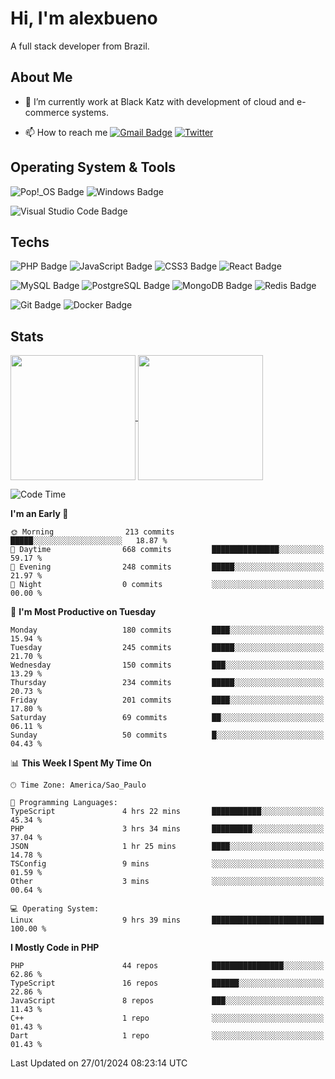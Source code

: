 # Hi, I'm alexbueno

A full stack developer from Brazil.

## About Me

- 🌱 I’m currently work at Black Katz with development of cloud and e-commerce systems.

- 📫 How to reach me [![Gmail Badge](https://img.shields.io/badge/-gmail-c14438?style=for-the-badge&logo=Gmail&logoColor=ffffff)](mailto:alexsandrofbueno@gmail.com) [![Twitter](https://img.shields.io/badge/twitter-1DA1F2.svg?style=for-the-badge&logo=twitter&logoColor=ffffff)](https://twitter.com/Alex_Bueno_7)

## Operating System & Tools

![Pop!_OS Badge](https://img.shields.io/badge/Pop!__OS-48B9C7?logo=popos&logoColor=fff&style=flat)
![Windows Badge](https://img.shields.io/badge/Windows-0078D6?logo=windows&logoColor=fff&style=flat)

![Visual Studio Code Badge](https://img.shields.io/badge/Visual%20Studio%20Code-007ACC?logo=visualstudiocode&logoColor=fff&style=flat)

## Techs

![PHP Badge](https://img.shields.io/badge/PHP-777BB4?logo=php&logoColor=fff&style=flat)
![JavaScript Badge](https://img.shields.io/badge/JavaScript-F7DF1E?logo=javascript&logoColor=000&style=flat)
![CSS3 Badge](https://img.shields.io/badge/CSS3-1572B6?logo=css3&logoColor=fff&style=flat)
![React Badge](https://img.shields.io/badge/React-61DAFB?logo=react&logoColor=000&style=flat)

![MySQL Badge](https://img.shields.io/badge/MySQL-4479A1?logo=mysql&logoColor=fff&style=flat)
![PostgreSQL Badge](https://img.shields.io/badge/PostgreSQL-4169E1?logo=postgresql&logoColor=fff&style=flat)
![MongoDB Badge](https://img.shields.io/badge/MongoDB-47A248?logo=mongodb&logoColor=fff&style=flat)
![Redis Badge](https://img.shields.io/badge/Redis-DC382D?logo=redis&logoColor=fff&style=flat)

![Git Badge](https://img.shields.io/badge/Git-F05032?logo=git&logoColor=fff&style=flat)
![Docker Badge](https://img.shields.io/badge/Docker-2496ED?logo=docker&logoColor=fff&style=flat)


## Stats

<a href="https://github.com/anuraghazra/github-readme-stats">
  <img height=200 align="center" src="https://github-readme-stats.vercel.app/api?username=alexbueno7&theme=dark" />
</a>
<a href="https://github.com/anuraghazra/convoychat">
  <img height=200 align="center" src="https://github-readme-stats.vercel.app/api/top-langs?username=alexbueno7&layout=compact&langs_count=8&card_width=320&theme=dark" />
</a>

<!--START_SECTION:waka-->
![Code Time](http://img.shields.io/badge/Code%20Time-847%20hrs%2012%20mins-blue)

**I'm an Early 🐤** 

```text
🌞 Morning                213 commits         █████░░░░░░░░░░░░░░░░░░░░   18.87 % 
🌆 Daytime                668 commits         ███████████████░░░░░░░░░░   59.17 % 
🌃 Evening                248 commits         █████░░░░░░░░░░░░░░░░░░░░   21.97 % 
🌙 Night                  0 commits           ░░░░░░░░░░░░░░░░░░░░░░░░░   00.00 % 
```
📅 **I'm Most Productive on Tuesday** 

```text
Monday                   180 commits         ████░░░░░░░░░░░░░░░░░░░░░   15.94 % 
Tuesday                  245 commits         █████░░░░░░░░░░░░░░░░░░░░   21.70 % 
Wednesday                150 commits         ███░░░░░░░░░░░░░░░░░░░░░░   13.29 % 
Thursday                 234 commits         █████░░░░░░░░░░░░░░░░░░░░   20.73 % 
Friday                   201 commits         ████░░░░░░░░░░░░░░░░░░░░░   17.80 % 
Saturday                 69 commits          ██░░░░░░░░░░░░░░░░░░░░░░░   06.11 % 
Sunday                   50 commits          █░░░░░░░░░░░░░░░░░░░░░░░░   04.43 % 
```


📊 **This Week I Spent My Time On** 

```text
🕑︎ Time Zone: America/Sao_Paulo

💬 Programming Languages: 
TypeScript               4 hrs 22 mins       ███████████░░░░░░░░░░░░░░   45.34 % 
PHP                      3 hrs 34 mins       █████████░░░░░░░░░░░░░░░░   37.04 % 
JSON                     1 hr 25 mins        ████░░░░░░░░░░░░░░░░░░░░░   14.78 % 
TSConfig                 9 mins              ░░░░░░░░░░░░░░░░░░░░░░░░░   01.59 % 
Other                    3 mins              ░░░░░░░░░░░░░░░░░░░░░░░░░   00.64 % 

💻 Operating System: 
Linux                    9 hrs 39 mins       █████████████████████████   100.00 % 
```

**I Mostly Code in PHP** 

```text
PHP                      44 repos            ████████████████░░░░░░░░░   62.86 % 
TypeScript               16 repos            ██████░░░░░░░░░░░░░░░░░░░   22.86 % 
JavaScript               8 repos             ███░░░░░░░░░░░░░░░░░░░░░░   11.43 % 
C++                      1 repo              ░░░░░░░░░░░░░░░░░░░░░░░░░   01.43 % 
Dart                     1 repo              ░░░░░░░░░░░░░░░░░░░░░░░░░   01.43 % 
```




 Last Updated on 27/01/2024 08:23:14 UTC
<!--END_SECTION:waka-->
